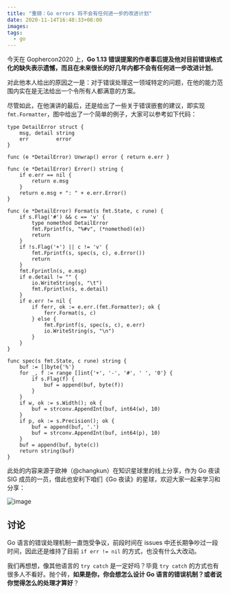 ```yaml
---
title: "重磅：Go errors 将不会有任何进一步的改进计划"
date: 2020-11-14T16:48:33+08:00
images:
tags: 
  - go
---
```


今天在 Gophercon2020 上，**Go 1.13 错误提案的作者事后提及他对目前错误格式化的缺失表示遗憾，而且在未来很长的好几年内都不会有任何进一步改进计划**。

对此他本人给出的原因之一是：对于错误处理这一领域特定的问题，在他的能力范围内实在是无法给出一个令所有人都满意的方案。

尽管如此，在他演讲的最后，还是给出了一些关于错误嵌套的建议，即实现 `fmt.Formatter`，图中给出了一个简单的例子，大家可以参考如下代码：

```
type DetailError struct {
	msg, detail string
	err         error
}

func (e *DetailError) Unwrap() error { return e.err }

func (e *DetailError) Error() string {
	if e.err == nil {
		return e.msg
	}
	return e.msg + ": " + e.err.Error()
}

func (e *DetailError) Format(s fmt.State, c rune) {
	if s.Flag('#') && c == 'v' {
		type nomethod DetailError
		fmt.Fprintf(s, "%#v", (*nomethod)(e))
		return
	}
	if !s.Flag('+') || c != 'v' {
		fmt.Fprintf(s, spec(s, c), e.Error())
		return
	}
	fmt.Fprintln(s, e.msg)
	if e.detail != "" {
		io.WriteString(s, "\t")
		fmt.Fprintln(s, e.detail)
	}
	if e.err != nil {
		if ferr, ok := e.err.(fmt.Formatter); ok {
			ferr.Format(s, c)
		} else {
			fmt.Fprintf(s, spec(s, c), e.err)
			io.WriteString(s, "\n")
		}
	}
}

func spec(s fmt.State, c rune) string {
	buf := []byte{'%'}
	for _, f := range []int{'+', '-', '#', ' ', '0'} {
		if s.Flag(f) {
			buf = append(buf, byte(f))
		}
	}
	if w, ok := s.Width(); ok {
		buf = strconv.AppendInt(buf, int64(w), 10)
	}
	if p, ok := s.Precision(); ok {
		buf = append(buf, '.')
		buf = strconv.AppendInt(buf, int64(p), 10)
	}
	buf = append(buf, byte(c))
	return string(buf)
}
```

此处的内容来源于欧神（@changkun）在知识星球里的线上分享，作为 Go 夜读 SIG 成员的一员，借此也安利下咱们《Go 夜读》的星球，欢迎大家一起来学习和分享：

![image](/posts/images/f474866fbaed634f83fa2e3228cfbec6.jpeg)

## 讨论

Go 语言的错误处理机制一直饱受争议，前段时间在 issues 中还长期争吵过一段时间，因此还是维持了目前 `if err != nil` 的方式，也没有什么大改动。

我们再想想，像其他语言的 `try catch` 是一定好吗？毕竟 `try catch` 的方式也有很多人不看好。抛个砖，**如果是你，你会想怎么设计 Go 语言的错误机制？或者说你觉得怎么的处理才算好**？